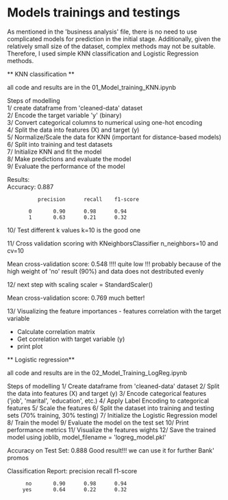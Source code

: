 # Models trainings and testings 

As mentioned in the 'business analysis' file, there is no need to use complicated models for prediction in the initial stage. Additionally, given the relatively small size of the dataset, complex methods may not be suitable. Therefore, I used simple KNN classification and Logistic Regression methods.

** KNN classification **

all code and results are in the 01_Model_training_KNN.ipynb

Steps of modelling  
1/ create dataframe from 'cleaned-data' dataset  
2/ Encode the target variable 'y' (binary)  
3/ Convert categorical columns to numerical using one-hot encoding  
4/ Split the data into features (X) and target (y)  
5/ Normalize/Scale the data for KNN (important for distance-based models)  
6/ Split into training and test datasets  
7/ Initialize KNN and fit the model  
8/ Make predictions and evaluate the model  
9/ Evaluate the performance of the model  

Results:  
Accuracy: 0.887

              precision      recall    f1-score     

           0       0.90      0.98      0.94      
           1       0.63      0.21      0.32      

10/ Test different k values
k=10 is the good one 

11/ Cross validation scoring with KNeighborsClassifier n_neighbors=10 and cv=10

Mean cross-validation score:  0.548 !!!! 
quite low !!! probably because of the high weight of 'no' result (90%) and data does not destributed evenly

12/ next step with scaling scaler = StandardScaler()

Mean cross-validation score:  0.769
much better! 

13/ Visualizing the feature importances - features correlation with the target variable
 - Calculate correlation matrix
 - Get correlation with target variable (y)
 - print plot

** Logistic regression**

 all code and results are in the 02_Model_Training_LogReg.ipynb

 Steps of modelling
1/ Create dataframe from 'cleaned-data' dataset
2/ Split the data into features (X) and target (y)
3/ Encode categorical features ('job', 'marital', 'education', etc.)
4/ Apply Label Encoding to categorical features
5/ Scale the features
6/ Split the dataset into training and testing sets (70% training, 30% testing)
7/ Initialize the Logistic Regression model 
8/ Train the model
9/ Evaluate the model on the test set
10/ Print performance metrics
11/ Visualize the features wights 
12/ Save the trained model using joblib, model_filename = 'logreg_model.pkl'

Accuracy on Test Set:  0.888 Good result!!! we can use it for further Bank' promos 

Classification Report:
               precision    recall  f1-score   

          no       0.90      0.98      0.94     
         yes       0.64      0.22      0.32
